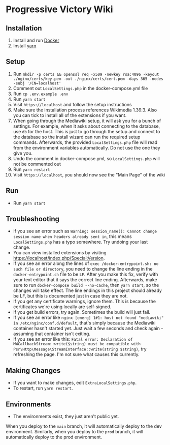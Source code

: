 # Progressive Victory Wiki

## Installation

1. Install and run [Docker](https://docs.docker.com/desktop/install/windows-install/)
2. Install [yarn](https://classic.yarnpkg.com/en/docs/install/#windows-stable)

## Setup

1. Run `mkdir -p certs && openssl req -x509 -newkey rsa:4096 -keyout ./nginx/certs/key.pem -out ./nginx/certs/cert.pem -days 365 -nodes -subj '/CN=localhost'`
2. Comment out `LocalSettings.php` in the docker-compose.yml file
3. Run `cp .env.example .env`
4. Run `yarn start`
5. Visit `https://localhost` and follow the setup instructions
6. Make sure the installation process references Wikimedia 1.39.3. Also you can tick to install all of the extensions if you want.
7. When going through the Mediawiki setup, it will ask you for a bunch of settings. For example, when it asks about connecting to the database, use `db` for the host. This is just to go through the setup and connect to the database so the install wizard can run the required setup commands. Afterwards, the provided `LocalSettings.php` file will read from the environment variables automatically. Do not use the one they give you.
8. Undo the comment in docker-compose.yml, so `LocalSettings.php` will not be commented out
9. Run `yarn restart`
10. Visit `https://localhost`, you should now see the "Main Page" of the wiki

## Run

* Run `yarn start`

## Troubleshooting

* If you see an error such as `Warning: session_name(): Cannot change session name when headers already sent in`, this means `LocalSettings.php` has a typo somewhere. Try undoing your last change.
* You can view installed extensions by visiting [https://localhost/index.php/Special:Version](https://localhost/index.php/Special:Version).
* If you see an error along the lines of `exec /docker-entrypoint.sh: no such file or directory`, you need to change the line ending in the `docker-entrypoint.sh` file to be `LF`. After you make this fix, verify with your text editor that it says the correct line ending. Afterwards, make sure to run `docker-compose build --no-cache`, then `yarn start`, so the changes will take effect. The line endings in this project should already be LF, but this is documented just in case they are not.
* If you get any certificate warnings, ignore them. This is because the certificates we're using locally are self-signed.
* If you get build errors, try again. Sometimes the build will just fail.
* If you see an error like `nginx [emerg] 1#1: host not found "mediawiki" in /etc/nginx/conf.d/default`, that's simply because the Mediawiki container hasn't started yet. Just wait a few seconds and check again - assuming that container isn't exiting.
* If you see an error like this: `Fatal error: Declaration of MWCallbackStream::write($string) must be compatible with Psr\Http\Message\StreamInterface::write(string $string)`, try refreshing the page. I'm not sure what causes this currently.

## Making Changes

* If you want to make changes, edit `ExtraLocalSettings.php`.
* To restart, run `yarn restart`.

## Environments

* The environments exist, they just aren't public yet.

When you deploy to the `main` branch, it will automatically deploy to the dev environment. Similarly, when you deploy to the `prod` branch, it will automatically deploy to the prod environment.
